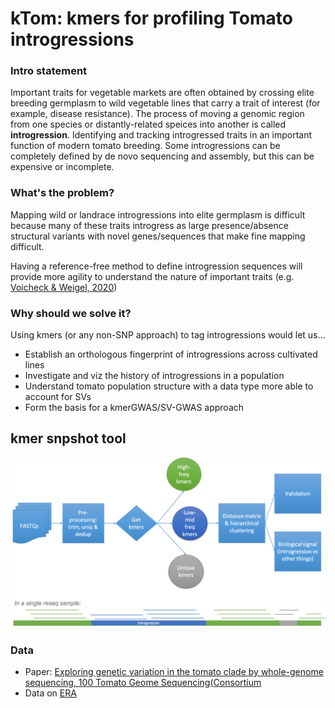 # kTom: kmers for profiling Tomato introgressions 

### Intro statement

Important traits for vegetable markets are often obtained by crossing elite breeding germplasm to wild vegetable lines that carry a trait of interest (for example, disease resistance). The process of moving a genomic region from one species or distantly-related speices into another is called **introgression**. Identifying and tracking introgressed traits in an important function of modern tomato breeding. Some introgressions can be completely defined by de novo sequencing and assembly, but this can be expensive or incomplete.

### What's the problem?

Mapping wild or landrace introgressions into elite germplasm is difficult because many of these traits introgress as large presence/absence structural variants with novel genes/sequences that make fine mapping difficult. 

Having a reference-free method to define introgression sequences will provide more agility to understand the nature of important traits (e.g. [Voicheck & Weigel, 2020](https://www.nature.com/articles/s41588-020-0612-7))

### Why should we solve it?

Using kmers (or any non-SNP approach) to tag introgressions would let us…

- Establish an orthologous fingerprint of introgressions across cultivated lines
- Investigate and viz the history of introgressions in a population
- Understand tomato population structure with a data type more able to account for SVs
- Form the basis for a kmerGWAS/SV-GWAS approach


## kmer snpshot tool

![workflow diagram](images/flow-chart.png)

### Data

- Paper: [Exploring genetic variation in the tomato clade by whole-genome sequencing, 100 Tomato Geome Sequencing(Consortium](https://onlinelibrary.wiley.com/doi/10.1111/tpj.12616)
- Data on [ERA](https://www.ebi.ac.uk/ena/browser/view/PRJEB5235?show=reads)
